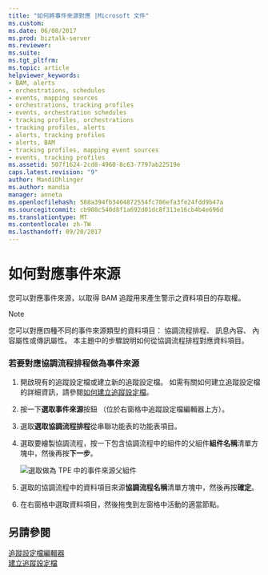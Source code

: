 ```yaml
---
title: "如何將事件來源對應 |Microsoft 文件"
ms.custom: 
ms.date: 06/08/2017
ms.prod: biztalk-server
ms.reviewer: 
ms.suite: 
ms.tgt_pltfrm: 
ms.topic: article
helpviewer_keywords:
- BAM, alerts
- orchestrations, schedules
- events, mapping sources
- orchestrations, tracking profiles
- events, orchestration schedules
- tracking profiles, orchestrations
- tracking profiles, alerts
- alerts, tracking profiles
- alerts, BAM
- tracking profiles, mapping event sources
- events, tracking profiles
ms.assetid: 507f1624-2cd8-4960-8c63-7797ab22519e
caps.latest.revision: "9"
author: MandiOhlinger
ms.author: mandia
manager: anneta
ms.openlocfilehash: 588a394fb3404872554fc786efa3fe24fdd9b47a
ms.sourcegitcommit: cb908c540d8f1a692d01dc8f313e16cb4b4e696d
ms.translationtype: MT
ms.contentlocale: zh-TW
ms.lasthandoff: 09/20/2017
---
```

# <a name="how-to-map-event-sources"></a>如何對應事件來源
您可以對應事件來源，以取得 BAM 追蹤用來產生警示之資料項目的存取權。  
  
> [!NOTE]
>  您可以對應四種不同的事件來源類型的資料項目： 協調流程排程、 訊息內容、 內容屬性或傳訊屬性。 本主題中的步驟說明如何從協調流程排程對應資料項目。  
  
### <a name="to-map-an-orchestration-schedule-as-an-event-source"></a>若要對應協調流程排程做為事件來源  
  
1.  開啟現有的追蹤設定檔或建立新的追蹤設定檔。 如需有關如何建立追蹤設定檔的詳細資訊，請參閱[如何建立追蹤設定檔](../core/how-to-create-a-tracking-profile.md)。  
  
2.  按一下**選取事件來源**按鈕 （位於右窗格中追蹤設定檔編輯器上方）。  
  
3.  選取**選取協調流程排程**從串聯功能表的功能表項目。  
  
4.  選取要繪製協調流程，按一下包含協調流程中的組件的父組件**組件名稱**清單方塊中，然後再按**下一步**。  
  
     ![選取做為 TPE 中的事件來源父組件](../core/media/tpeselectparentassembly.gif "TPESelectParentAssembly")  
  
5.  選取的協調流程中的資料項目來源**協調流程名稱**清單方塊中，然後再按**確定**。  
  
6.  在右窗格中選取資料項目，然後拖曳到左窗格中活動的適當節點。  
  
## <a name="see-also"></a>另請參閱  
 [追蹤設定檔編輯器](../core/tracking-profile-editor.md)   
 [建立追蹤設定檔](../core/creating-tracking-profiles.md)
